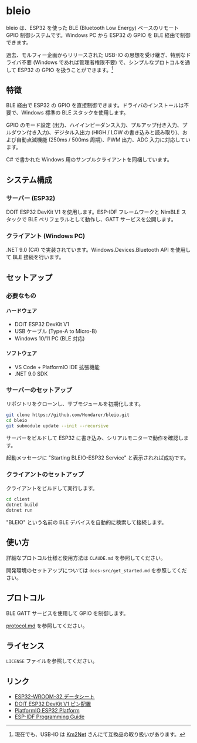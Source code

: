# bleio

bleio は、ESP32 を使った BLE (Bluetooth Low Energy) ベースのリモート GPIO 制御システムです。Windows PC から ESP32 の GPIO を BLE 経由で制御できます。

過去、モルフィー企画からリリースされた USB-IO の思想を受け継ぎ、特別なドライバ不要 (Windows であれば管理者権限不要) で、シンプルなプロトコルを通して ESP32 の GPIO を扱うことができます。[^usb-io]

[^usb-io]: 現在でも、USB-IO は [Km2Net](https://km2net.com/index_e.shtml) さんにて互換品の取り扱いがあります。

## 特徴

BLE 経由で ESP32 の GPIO を直接制御できます。ドライバのインストールは不要で、Windows 標準の BLE スタックを使用します。

GPIO のモード設定 (出力、ハイインピーダンス入力、プルアップ付き入力、プルダウン付き入力)、デジタル入出力 (HIGH / LOW の書き込みと読み取り)、および自動点滅機能 (250ms / 500ms 周期)、PWM 出力、ADC 入力に対応しています。

C# で書かれた Windows 用のサンプルクライアントを同梱しています。

## システム構成

### サーバー (ESP32)

DOIT ESP32 DevKit V1 を使用します。ESP-IDF フレームワークと NimBLE スタックで BLE ペリフェラルとして動作し、GATT サービスを公開します。

### クライアント (Windows PC)

.NET 9.0 (C#) で実装されています。Windows.Devices.Bluetooth API を使用して BLE 接続を行います。

## セットアップ

### 必要なもの

#### ハードウェア

- DOIT ESP32 DevKit V1
- USB ケーブル (Type-A to Micro-B)
- Windows 10/11 PC (BLE 対応)

#### ソフトウェア

- VS Code + PlatformIO IDE 拡張機能
- .NET 9.0 SDK

### サーバーのセットアップ

リポジトリをクローンし、サブモジュールを初期化します。

```bash
git clone https://github.com/Hondarer/bleio.git
cd bleio
git submodule update --init --recursive
```

サーバーをビルドして ESP32 に書き込み、シリアルモニターで動作を確認します。

起動メッセージに "Starting BLEIO-ESP32 Service" と表示されれば成功です。

### クライアントのセットアップ

クライアントをビルドして実行します。

```bash
cd client
dotnet build
dotnet run
```

"BLEIO" という名前の BLE デバイスを自動的に検索して接続します。

## 使い方

詳細なプロトコル仕様と使用方法は `CLAUDE.md` を参照してください。

開発環境のセットアップについては `docs-src/get_started.md` を参照してください。

## プロトコル

BLE GATT サービスを使用して GPIO を制御します。

[protocol.md](docs-src/protocol.md) を参照してください。

## ライセンス

`LICENSE` ファイルを参照してください。

## リンク

- [ESP32-WROOM-32 データシート](https://www.espressif.com/sites/default/files/documentation/esp32-wroom-32_datasheet_en.pdf)
- [DOIT ESP32 DevKit V1 ピン配置](https://www.circuitstate.com/tutorials/getting-started-with-espressif-esp32-wifi-bluetooth-soc-using-doit-esp32-devkit-v1-development-board/#DOIT_ESP32_DevKit_V1)
- [PlatformIO ESP32 Platform](https://docs.platformio.org/en/latest/platforms/espressif32.html)
- [ESP-IDF Programming Guide](https://docs.espressif.com/projects/esp-idf/en/latest/)
